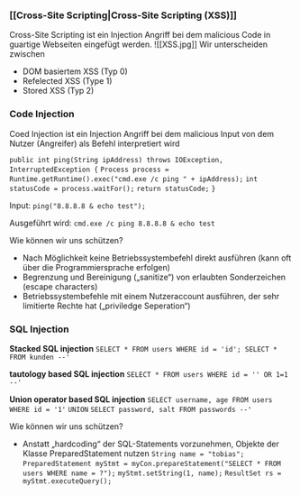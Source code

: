### [[Cross-Site Scripting|Cross-Site Scripting (XSS)]]
Cross-Site Scripting ist ein Injection Angriff bei dem malicious Code in guartige Webseiten eingefügt werden.
![[XSS.jpg]]
Wir unterscheiden zwischen 
- DOM basiertem XSS (Typ 0)
- Refelected XSS (Type 1)
- Stored XSS (Typ 2)

### Code Injection
Coed Injection ist ein Injection Angriff bei dem malicious Input von dem Nutzer (Angreifer) als Befehl interpretiert wird

`public int ping(String ipAddress) throws IOException, InterruptedException {`
    `Process process = Runtime.getRuntime().exec("cmd.exe /c ping " + ipAddress);`
    `int statusCode = process.waitFor();`
    `return statusCode;`
`}`

Input: 
	`ping("8.8.8.8 & echo test");`
	
Ausgeführt wird: 
	`cmd.exe /c ping 8.8.8.8 & echo test`

Wie können wir uns schützen? 
- Nach Möglichkeit keine Betriebssystembefehl direkt ausführen (kann oft über die Programmiersprache erfolgen) 
- Begrenzung und Bereinigung („sanitize“) von erlaubten Sonderzeichen (escape characters) 
- Betriebssystembefehle mit einem Nutzeraccount ausführen, der sehr limitierte Rechte hat („priviledge Seperation“)
### SQL Injection

**Stacked SQL injection**
	`SELECT * FROM users WHERE id = 'id'; SELECT * FROM kunden --'`

**tautology based SQL injection**
	`SELECT * FROM users WHERE id = '' OR 1=1 --'`

**Union operator based SQL injection**
	`SELECT username, age FROM users WHERE id = '1'`
	`UNION`
	`SELECT password, salt FROM passwords --'`

Wie können wir uns schützen? 
- Anstatt „hardcoding“ der SQL-Statements vorzunehmen, Objekte der Klasse PreparedStatement nutzen 
`String name = "tobias";`
`PreparedStatement myStmt = myCon.prepareStatement("SELECT * FROM users WHERE name = ?");`
`myStmt.setString(1, name);`
`ResultSet rs = myStmt.executeQuery();`
